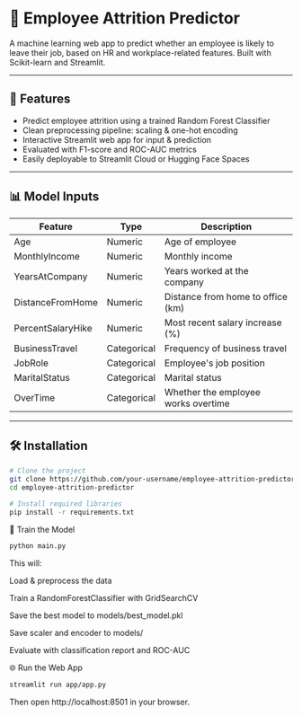 # 🧠 Employee Attrition Predictor

A machine learning web app to predict whether an employee is likely to leave their job, based on HR and workplace-related features. Built with Scikit-learn and Streamlit.

---

## 🚀 Features

- Predict employee attrition using a trained Random Forest Classifier
- Clean preprocessing pipeline: scaling & one-hot encoding
- Interactive Streamlit web app for input & prediction
- Evaluated with F1-score and ROC-AUC metrics
- Easily deployable to Streamlit Cloud or Hugging Face Spaces

---

## 📊 Model Inputs

| Feature             | Type        | Description                                 |
|---------------------|-------------|---------------------------------------------|
| Age                | Numeric     | Age of employee                             |
| MonthlyIncome      | Numeric     | Monthly income                              |
| YearsAtCompany     | Numeric     | Years worked at the company                 |
| DistanceFromHome   | Numeric     | Distance from home to office (km)           |
| PercentSalaryHike  | Numeric     | Most recent salary increase (%)             |
| BusinessTravel     | Categorical | Frequency of business travel                |
| JobRole            | Categorical | Employee's job position                     |
| MaritalStatus      | Categorical | Marital status                              |
| OverTime           | Categorical | Whether the employee works overtime         |

---

## 🛠️ Installation

```bash
# Clone the project
git clone https://github.com/your-username/employee-attrition-predictor.git
cd employee-attrition-predictor

# Install required libraries
pip install -r requirements.txt
```
🧪 Train the Model

```bash
python main.py
```
This will:

Load & preprocess the data

Train a RandomForestClassifier with GridSearchCV

Save the best model to models/best_model.pkl

Save scaler and encoder to models/

Evaluate with classification report and ROC-AUC

🌐 Run the Web App
```bash
streamlit run app/app.py
```
Then open http://localhost:8501 in your browser.